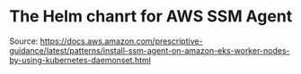 # The Helm chanrt for AWS SSM Agent
Source: https://docs.aws.amazon.com/prescriptive-guidance/latest/patterns/install-ssm-agent-on-amazon-eks-worker-nodes-by-using-kubernetes-daemonset.html